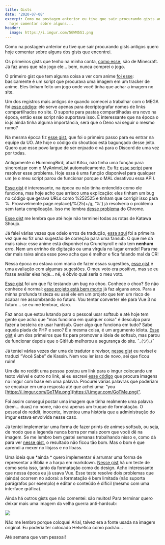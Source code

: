 ```yaml
---
title: Gists
date: '2020-07-08'
excerpt: Como na postagem anterior eu tive que sair procurando gists antigos quero
  hoje comentar sobre alguns...
header:
  image: https://i.imgur.com/5GWN5S1.png
---
```




Como na postagem anterior eu tive que sair procurando gists antigos quero hoje comentar sobre alguns dos gists que encontrei.

Os primeiros gists que tenho na minha conta, [como esse](https://gist.github.com/qgustavor/6151754), são de Minecraft. Já faz anos que não jogo ele… bem, nunca comprei o jogo.

O primeiro gist que tem alguma coisa a ver com anime [foi esse](https://gist.github.com/qgustavor/7309f3a628cc1c2688c0): basicamente é um script que procurava uma imagem em um tracker de anime. Eles tinham feito um jogo onde você tinha que achar a imagem no site.

Um dos registros mais antigos de quando comecei a trabalhar com o MEGA foi [esse código](https://gist.github.com/qgustavor/9b9af6c8baa8693720a8): ele serve apenas para decriptografar nomes de links compartilhados no site. O suporte para pastas compartilhadas era novo na época, então esse script não suportava isso. É interessante que na época o io.js ainda tinha alguma importância, será que o Deno vai seguir o mesmo rumo?

Na mesma época fiz [esse gist](https://gist.github.com/qgustavor/fc66dc1aa54c2c3a9970), que foi o primeiro passo para eu entrar na equipe da UO. Até hoje o código do shoutbox está bagunçado desse jeito. Quero que esse povo largue de ser enjoado e vá para o Discord de uma vez por todas.

Antigamente o HummingBird, atual Kitsu, não tinha uma função para sincronizar com o MyAnimeList automaticamente. Eu fiz [esse script](https://gist.github.com/qgustavor/ae436c476c981dfdac55) para resolver esse problema. Hoje essa é uma função disponível para qualquer um (e o meu script parou de funcionar porque o MAL desativou essa API).

[Esse gist](https://gist.github.com/qgustavor/c5698a5b349686f8711c) é interessante, na época eu não tinha entendido como ele funciona, mas hoje acho que arrisco uma explicação: eles tinham um bug no código que gerava URLs como %252525 e tinham que corrigir isso para %. Provavelmente page.replace(/%(25)+/g, '%') já resolveria o problema sem tanta complicação. Isso me lembra [desse problema](https://www.youtube.com/watch?v=0fw5Cyh21TE) do Chrome.

[Esse gist](https://gist.github.com/qgustavor/40d06ce73e8c852b2bb72d64808000c2) me lembra que até hoje não terminei todas as rotas de Katawa Shoujo.

Já falei várias vezes que odeio erros de tradução, [essa aqui](https://gist.github.com/qgustavor/5759e43a30527bb15d75cba4777efc43) foi a primeira vez que eu fiz uma sugestão de correção para uma fansub. O que me dá mais raiva: esse anime está disponível na Crunchyroll e não tem **nenhum**  erro. Nem um errinho de digitação ou uma vírgula no lugar errado! Para me dar mais raiva ainda esse povo acha que é melhor e fica falando mal da CR!

Nessa época eu estava com mania de fazer essas sugestões, [esse gist](https://gist.github.com/qgustavor/d4b2b096f49aaf5769953c48ddd4aa33) é uma avaliação com algumas sugestões. O meu voto era positivo, mas se eu fosse avaliar eles hoje… né, é óbvio qual seria o meu voto.

[Esse gist](https://gist.github.com/qgustavor/3f1d8f30ba0ff796b887788e6207552d) foi um que fiz testando um bug no choo. Conhece o choo? Se não conhece é normal: [esse projeto está bem morto](https://github.com/choojs/choo/graphs/contributors) já faz alguns anos. Para a minha profunda tristeza eu usei ele em um projeto que tem um risco de acabar me assombrando no futuro. Vou tentar converter ele para Vue 3 no futuro… se eu me lembrar, claro.

Faz anos que estou lutando para o pessoal usar softsub e até hoje tem gente que acha que "mas funciona em qualquer coisa" é desculpa para fazer a besteira de usar hardsub. Quer algo que funciona em tudo? Sabe aquela piada de PHP e sexo? É a mesma coisa, é um argumento idiota. [Esse gist](https://gist.github.com/qgustavor/3f6344d1cad50952288c999707181874) é um dos primeiros que fiz para promover a ideia de softsub, mas parou de funcionar depois que o GitHub melhorou a segurança do site. ¯\_(ツ)_/¯

Já tentei várias vezes dar uma de tradutor e revisor, [nesse gist](https://gist.github.com/qgustavor/f8684a9df47e9c0693d6f2070ba96822) eu revisei e traduzi “Você Sabe” de Kassin. Nem vou ler isso de novo, sei que ficou ruim!

Um dia no reddit uma pessoa postou um link para o imgur colocando um texto visível e outro no link, aí eu escrevi [esse código](https://gist.github.com/qgustavor/dc6aad9cdca470a73bef8d29cb4e3374) que procura imagens no imgur com base em uma palavra. Procurei várias palavras que poderiam se encaixar em uma resposta até que achei uma: “you [https://i.imgur.com/GoTMe.png](https://i.imgur.com/GoTMe.png)”.

Foi assim consegui postar uma imagem que tinha realmente uma palavra (bem… duas) no nome, não era apenas um truque de formatação. O pessoal do reddit, inocente, inventou uma história que a administração do imgur estava envolvida nesse caso.

Já tentei implementar uma forma de fazer prints de animes softsub, ou seja, de modo que a legenda nunca borra por mais zoom que você dê na imagem. Se me lembro bem gastei semanas trabalhando nisso e, como dá para ver [nesse gist](https://gist.github.com/qgustavor/3655e3d40e0ea6db7dca1d95b92719ad), o resultado não ficou tão bom. Mas o bom é que aprendi a mexer no libjass e no libass.

Uma ideia que *ainda * quero implementar é arrumar uma forma de representar a Bíblia e a harpa em markdown. [Nesse gist](https://gist.github.com/qgustavor/c9b153055bf6506fd6b6b86666c08ff3) há um teste de como seria isso, tanto da formatação como do design. Acho interessante que nessa época eu já usava Vue. Esse teste resolve dois problemas que (ainda) ocorrem no adorai: a formatação é bem limitada (não suporta parágrafos por exemplo) e editar o conteúdo é difícil (mesmo com uma interface gráfica).

Ainda há outros gists que não comentei: são muitos! Para terminar quero deixar mais uma imagem da velha guerra anti-hardsub:

![](https://gist.github.com/qgustavor/021bef9865ef45cc66b43704c4ec8bde/raw/ef5039f27080c2cc165c930b5a5d891334e117bf/softsub-masterrace.svg)

Não me lembro porque coloquei Arial, talvez era a fonte usada na imagem original. Eu poderia ter colocado Helvetica como padrão…

Até semana que vem pessoal!